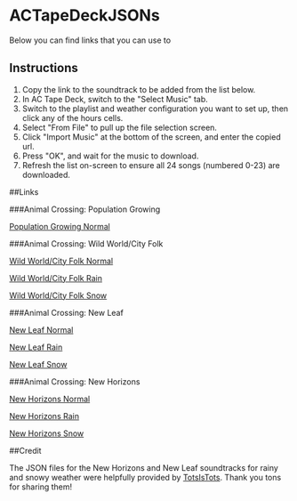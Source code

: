 # ACTapeDeckJSONs

Below you can find links that you can use to 

## Instructions

1. Copy the link to the soundtrack to be added from the list below.
2. In AC Tape Deck, switch to the "Select Music" tab.
3. Switch to the playlist and weather configuration you want to set up, then click any of the hours cells.
4. Select "From File" to pull up the file selection screen.
5. Click "Import Music" at the bottom of the screen, and enter the copied url.
6. Press "OK", and wait for the music to download.
7. Refresh the list on-screen to ensure all 24 songs (numbered 0-23) are downloaded.

##Links

###Animal Crossing: Population Growing

[Population Growing Normal](https://github.com/MPG13/ACTapeDeckJSONs/raw/main/PopulationGrowing/acpg.json)

###Animal Crossing: Wild World/City Folk

[Wild World/City Folk Normal](https://github.com/MPG13/ACTapeDeckJSONs/raw/main/CityFolk/accf.json)

[Wild World/City Folk Rain](https://github.com/MPG13/ACTapeDeckJSONs/raw/main/CityFolk/accf-rain.json)

[Wild World/City Folk Snow](https://github.com/MPG13/ACTapeDeckJSONs/raw/main/CityFolk/accf-snow.json)

###Animal Crossing: New Leaf

[New Leaf Normal](https://github.com/MPG13/ACTapeDeckJSONs/raw/main/NewLeaf/acnl.json)

[New Leaf Rain](https://github.com/MPG13/ACTapeDeckJSONs/raw/main/NewLeaf/acnl-rain.json)

[New Leaf Snow](https://github.com/MPG13/ACTapeDeckJSONs/raw/main/NewLeaf/acnl-snow.json)

###Animal Crossing: New Horizons

[New Horizons Normal](https://github.com/MPG13/ACTapeDeckJSONs/raw/main/NewHorizons/acnh.json)

[New Horizons Rain](https://github.com/MPG13/ACTapeDeckJSONs/raw/main/NewHorizons/acnh-rain.json)

[New Horizons Snow](https://github.com/MPG13/ACTapeDeckJSONs/raw/main/NewHorizons/acnh-snow.json)

##Credit

The JSON files for the New Horizons and New Leaf soundtracks for rainy and snowy weather were helpfully provided by [TotsIsTots](https://github.com/TotsIsTots). Thank you tons for sharing them!
